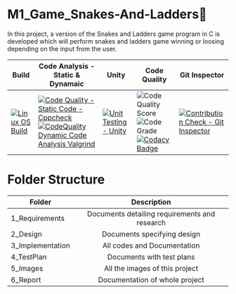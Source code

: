 # M1_Game_Snakes-And-Ladders🐍
   In this project, a version of the Snakes and Ladders game program in C is developed which will perform snakes and ladders game winning or loosing depending on the input from the user.

| Build | Code Analysis - Static & Dynamaic | Unity | Code Quality | Git Inspector |
|---|---|---|---|---|
| [![Linux OS Build](https://github.com/alrichroshan/M1_App_FinancialCalculator/actions/workflows/Linux.yml/badge.svg)](https://github.com/alrichroshan/M1_App_FinancialCalculator/actions/workflows/Linux.yml) | [![Code Quality - Static Code - Cppcheck](https://github.com/Dk15rk22/M1_Snakes-And-Ladders-Game/actions/workflows/cppcheck.yml/badge.svg)](https://github.com/Dk15rk22/M1_Snakes-And-Ladders-Game/actions/workflows/cppcheck.yml) [![CodeQuality Dynamic Code Analysis Valgrind](https://github.com/Dk15rk22/M1_Snakes-And-Ladders-Game/actions/workflows/valgrind.yml/badge.svg)](https://github.com/Dk15rk22/M1_Snakes-And-Ladders-Game/actions/workflows/valgrind.yml)| [![Unit Testing - Unity](https://github.com/Dk15rk22/M1_Snakes-And-Ladders-Game/actions/workflows/unity.yml/badge.svg)](https://github.com/Dk15rk22/M1_Snakes-And-Ladders-Game/actions/workflows/unity.yml) | ![Code Quality Score](https://api.codiga.io/project/29805/score/svg) ![Code Grade](https://api.codiga.io/project/29805/status/svg) [![Codacy Badge](https://app.codacy.com/project/badge/Grade/996179e197e94247af49f6c01b8077a1)](https://www.codacy.com/gh/Dk15rk22/M1_Game_Snakes-And-Ladders/dashboard?utm_source=github.com&amp;utm_medium=referral&amp;utm_content=Dk15rk22/M1_Game_Snakes-And-Ladders&amp;utm_campaign=Badge_Grade) | [![Contribution Check - Git Inspector](https://github.com/Dk15rk22/M1_Snakes-And-Ladders-Game/actions/workflows/gitinspector.yml/badge.svg)](https://github.com/Dk15rk22/M1_Snakes-And-Ladders-Game/actions/workflows/gitinspector.yml) |

# Folder Structure
| Folder   |      Description     |  
|----------|:-------------:|
| 1_Requirements |  Documents detailing requirements and research |
| 2_Design |    Documents specifying design  | 
| 3_Implementation |   All codes and Documentation  |
| 4_TestPlan |  Documents with test plans |
| 5_Images |    All the images of this project  | 
| 6_Report |    Documentation of whole project  |      
